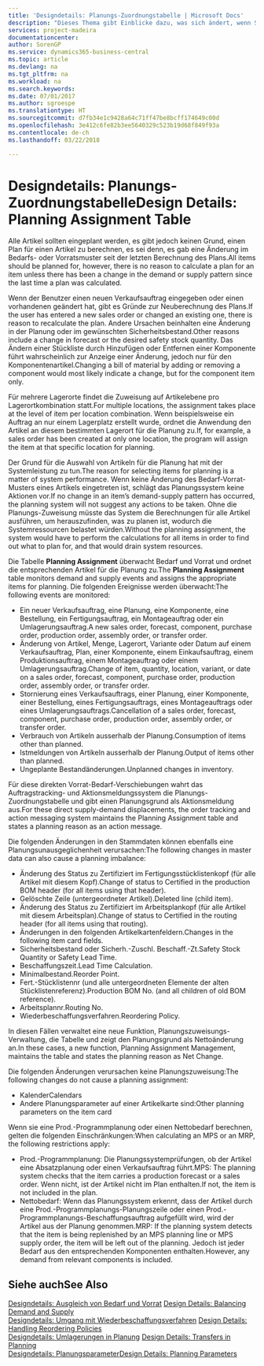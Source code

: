 ```yaml
---
title: 'Designdetails: Planungs-Zuordnungstabelle | Microsoft Docs'
description: "Dieses Thema gibt Einblicke dazu, was sich ändert, wenn Sie einen Artikel für die Planung ändern."
services: project-madeira
documentationcenter: 
author: SorenGP
ms.service: dynamics365-business-central
ms.topic: article
ms.devlang: na
ms.tgt_pltfrm: na
ms.workload: na
ms.search.keywords: 
ms.date: 07/01/2017
ms.author: sgroespe
ms.translationtype: HT
ms.sourcegitcommit: d7fb34e1c9428a64c71ff47be8bcff174649c00d
ms.openlocfilehash: 3e412c6fe82b3ee5640329c523b19d68f849f93a
ms.contentlocale: de-ch
ms.lasthandoff: 03/22/2018

---
```

# <a name="design-details-planning-assignment-table"></a><span data-ttu-id="0f074-103">Designdetails: Planungs-Zuordnungstabelle</span><span class="sxs-lookup"><span data-stu-id="0f074-103">Design Details: Planning Assignment Table</span></span>
<span data-ttu-id="0f074-104">Alle Artikel sollten eingeplant werden, es gibt jedoch keinen Grund, einen Plan für einen Artikel zu berechnen, es sei denn, es gab eine Änderung im Bedarfs- oder Vorratsmuster seit der letzten Berechnung des Plans.</span><span class="sxs-lookup"><span data-stu-id="0f074-104">All items should be planned for, however, there is no reason to calculate a plan for an item unless there has been a change in the demand or supply pattern since the last time a plan was calculated.</span></span>  
  
<span data-ttu-id="0f074-105">Wenn der Benutzer einen neuen Verkaufsauftrag eingegeben oder einen vorhandenen geändert hat, gibt es Gründe zur Neuberechnung des Plans.</span><span class="sxs-lookup"><span data-stu-id="0f074-105">If the user has entered a new sales order or changed an existing one, there is reason to recalculate the plan.</span></span> <span data-ttu-id="0f074-106">Andere Ursachen beinhalten eine Änderung in der Planung oder im gewünschten Sicherheitsbestand.</span><span class="sxs-lookup"><span data-stu-id="0f074-106">Other reasons include a change in forecast or the desired safety stock quantity.</span></span> <span data-ttu-id="0f074-107">Das Ändern einer Stückliste durch Hinzufügen oder Entfernen einer Komponente führt wahrscheinlich zur Anzeige einer Änderung, jedoch nur für den Komponentenartikel.</span><span class="sxs-lookup"><span data-stu-id="0f074-107">Changing a bill of material by adding or removing a component would most likely indicate a change, but for the component item only.</span></span>  
  
<span data-ttu-id="0f074-108">Für mehrere Lagerorte findet die Zuweisung auf Artikelebene pro Lagerortkombination statt.</span><span class="sxs-lookup"><span data-stu-id="0f074-108">For multiple locations, the assignment takes place at the level of item per location combination.</span></span> <span data-ttu-id="0f074-109">Wenn beispielsweise ein Auftrag an nur einem Lagerplatz erstellt wurde, ordnet die Anwendung den Artikel an diesem bestimmten Lagerort für die Planung zu.</span><span class="sxs-lookup"><span data-stu-id="0f074-109">If, for example, a sales order has been created at only one location, the program will assign the item at that specific location for planning.</span></span>  
  
<span data-ttu-id="0f074-110">Der Grund für die Auswahl von Artikeln für die Planung hat mit der Systemleistung zu tun.</span><span class="sxs-lookup"><span data-stu-id="0f074-110">The reason for selecting items for planning is a matter of system performance.</span></span> <span data-ttu-id="0f074-111">Wenn keine Änderung des Bedarf-Vorrat-Musters eines Artikels eingetreten ist, schlägt das Planungssystem keine Aktionen vor.</span><span class="sxs-lookup"><span data-stu-id="0f074-111">If no change in an item’s demand-supply pattern has occurred, the planning system will not suggest any actions to be taken.</span></span> <span data-ttu-id="0f074-112">Ohne die Planungs-Zuweisung müsste das System die Berechnungen für alle Artikel ausführen, um herauszufinden, was zu planen ist, wodurch die Systemressourcen belastet würden.</span><span class="sxs-lookup"><span data-stu-id="0f074-112">Without the planning assignment, the system would have to perform the calculations for all items in order to find out what to plan for, and that would drain system resources.</span></span>  
  
<span data-ttu-id="0f074-113">Die Tabelle **Planning Assignment** überwacht Bedarf und Vorrat und ordnet die entsprechenden Artikel für die Planung zu.</span><span class="sxs-lookup"><span data-stu-id="0f074-113">The **Planning Assignment** table monitors demand and supply events and assigns the appropriate items for planning.</span></span> <span data-ttu-id="0f074-114">Die folgenden Ereignisse werden überwacht:</span><span class="sxs-lookup"><span data-stu-id="0f074-114">The following events are monitored:</span></span>  
  
* <span data-ttu-id="0f074-115">Ein neuer Verkaufsauftrag, eine Planung, eine Komponente, eine Bestellung, ein Fertigungsauftrag, ein Montageauftrag oder ein Umlagerungsauftrag.</span><span class="sxs-lookup"><span data-stu-id="0f074-115">A new sales order, forecast, component, purchase order, production order, assembly order, or transfer order.</span></span>  
* <span data-ttu-id="0f074-116">Änderung von Artikel, Menge, Lagerort, Variante oder Datum auf einem Verkaufsauftrag, Plan, einer Komponente, einem Einkaufsauftrag, einem Produktionsauftrag, einem Montageauftrag oder einem Umlagerungsauftrag.</span><span class="sxs-lookup"><span data-stu-id="0f074-116">Change of item, quantity, location, variant, or date on a sales order, forecast, component, purchase order, production order, assembly order, or transfer order.</span></span>  
* <span data-ttu-id="0f074-117">Stornierung eines Verkaufsauftrags, einer Planung, einer Komponente, einer Bestellung, eines Fertigungsauftrags, eines Montageauftrags oder eines Umlagerungsauftrags.</span><span class="sxs-lookup"><span data-stu-id="0f074-117">Cancellation of a sales order, forecast, component, purchase order, production order, assembly order, or transfer order.</span></span>  
* <span data-ttu-id="0f074-118">Verbrauch von Artikeln ausserhalb der Planung.</span><span class="sxs-lookup"><span data-stu-id="0f074-118">Consumption of items other than planned.</span></span>  
* <span data-ttu-id="0f074-119">Istmeldungen von Artikeln ausserhalb der Planung.</span><span class="sxs-lookup"><span data-stu-id="0f074-119">Output of items other than planned.</span></span>  
* <span data-ttu-id="0f074-120">Ungeplante Bestandänderungen.</span><span class="sxs-lookup"><span data-stu-id="0f074-120">Unplanned changes in inventory.</span></span>  
  
<span data-ttu-id="0f074-121">Für diese direkten Vorrat-Bedarf-Verschiebungen wahrt das Auftragstracking- und Aktionsmeldungssystem die Planungs-Zuordnungstabelle und gibt einen Planungsgrund als Aktionsmeldung aus.</span><span class="sxs-lookup"><span data-stu-id="0f074-121">For these direct supply-demand displacements, the order tracking and action messaging system maintains the Planning Assignment table and states a planning reason as an action message.</span></span>  
  
<span data-ttu-id="0f074-122">Die folgenden Änderungen in den Stammdaten können ebenfalls eine Planungsunausgeglichenheit verursachen:</span><span class="sxs-lookup"><span data-stu-id="0f074-122">The following changes in master data can also cause a planning imbalance:</span></span>  
  
* <span data-ttu-id="0f074-123">Änderung des Status zu Zertifiziert im Fertigungsstücklistenkopf (für alle Artikel mit diesem Kopf).</span><span class="sxs-lookup"><span data-stu-id="0f074-123">Change of status to Certified in the production BOM header (for all items using that header).</span></span>  
* <span data-ttu-id="0f074-124">Gelöschte Zeile (untergeordneter Artikel).</span><span class="sxs-lookup"><span data-stu-id="0f074-124">Deleted line (child item).</span></span>  
* <span data-ttu-id="0f074-125">Änderung des Status zu Zertifiziert im Arbeitsplankopf (für alle Artikel mit diesem Arbeitsplan).</span><span class="sxs-lookup"><span data-stu-id="0f074-125">Change of status to Certified in the routing header (for all items using that routing).</span></span>  
* <span data-ttu-id="0f074-126">Änderungen in den folgenden Artikelkartenfeldern.</span><span class="sxs-lookup"><span data-stu-id="0f074-126">Changes in the following item card fields.</span></span>  
* <span data-ttu-id="0f074-127">Sicherheitsbestand oder Sicherh.-Zuschl. Beschaff.-Zt.</span><span class="sxs-lookup"><span data-stu-id="0f074-127">Safety Stock Quantity or Safety Lead Time.</span></span>  
* <span data-ttu-id="0f074-128">Beschaffungszeit.</span><span class="sxs-lookup"><span data-stu-id="0f074-128">Lead Time Calculation.</span></span>  
* <span data-ttu-id="0f074-129">Minimalbestand.</span><span class="sxs-lookup"><span data-stu-id="0f074-129">Reorder Point.</span></span>  
* <span data-ttu-id="0f074-130">Fert.-Stücklistennr (und alle untergeordneten Elemente der alten Stücklistenreferenz).</span><span class="sxs-lookup"><span data-stu-id="0f074-130">Production BOM No. (and all children of old BOM reference).</span></span>  
* <span data-ttu-id="0f074-131">Arbeitsplannr.</span><span class="sxs-lookup"><span data-stu-id="0f074-131">Routing No.</span></span>  
* <span data-ttu-id="0f074-132">Wiederbeschaffungsverfahren.</span><span class="sxs-lookup"><span data-stu-id="0f074-132">Reordering Policy.</span></span>  
  
<span data-ttu-id="0f074-133">In diesen Fällen verwaltet eine neue Funktion, Planungszuweisungs-Verwaltung, die Tabelle und zeigt den Planungsgrund als Nettoänderung an.</span><span class="sxs-lookup"><span data-stu-id="0f074-133">In these cases, a new function, Planning Assignment Management, maintains the table and states the planning reason as Net Change.</span></span>  
  
<span data-ttu-id="0f074-134">Die folgenden Änderungen verursachen keine Planungszuweisung:</span><span class="sxs-lookup"><span data-stu-id="0f074-134">The following changes do not cause a planning assignment:</span></span>  
  
* <span data-ttu-id="0f074-135">Kalender</span><span class="sxs-lookup"><span data-stu-id="0f074-135">Calendars</span></span>  
* <span data-ttu-id="0f074-136">Andere Planungsparameter auf einer Artikelkarte sind:</span><span class="sxs-lookup"><span data-stu-id="0f074-136">Other planning parameters on the item card</span></span>  
  
<span data-ttu-id="0f074-137">Wenn sie eine Prod.-Programmplanung oder einen Nettobedarf berechnen, gelten die folgenden Einschränkungen:</span><span class="sxs-lookup"><span data-stu-id="0f074-137">When calculating an MPS or an MRP, the following restrictions apply:</span></span>  
  
* <span data-ttu-id="0f074-138">Prod.-Programmplanung: Die Planungssystemprüfungen, ob der Artikel eine Absatzplanung oder einen Verkaufsauftrag führt.</span><span class="sxs-lookup"><span data-stu-id="0f074-138">MPS: The planning system checks that the item carries a production forecast or a sales order.</span></span> <span data-ttu-id="0f074-139">Wenn nicht, ist der Artikel nicht im Plan enthalten.</span><span class="sxs-lookup"><span data-stu-id="0f074-139">If not, the item is not included in the plan.</span></span>  
* <span data-ttu-id="0f074-140">Nettobedarf: Wenn das Planungssystem erkennt, dass der Artikel durch eine Prod.-Programmplanungs-Planungszeile oder einen Prod.-Programmplanungs-Beschaffungsauftrag aufgefüllt wird, wird der Artikel aus der Planung genommen.</span><span class="sxs-lookup"><span data-stu-id="0f074-140">MRP: If the planning system detects that the item is being replenished by an MPS planning line or MPS supply order, the item will be left out of the planning.</span></span> <span data-ttu-id="0f074-141">Jedoch ist jeder Bedarf aus den entsprechenden Komponenten enthalten.</span><span class="sxs-lookup"><span data-stu-id="0f074-141">However, any demand from relevant components is included.</span></span>  
  
## <a name="see-also"></a><span data-ttu-id="0f074-142">Siehe auch</span><span class="sxs-lookup"><span data-stu-id="0f074-142">See Also</span></span>  
<span data-ttu-id="0f074-143">[Designdetails: Ausgleich von Bedarf und Vorrat](design-details-balancing-demand-and-supply.md) </span><span class="sxs-lookup"><span data-stu-id="0f074-143">[Design Details: Balancing Demand and Supply](design-details-balancing-demand-and-supply.md) </span></span>  
<span data-ttu-id="0f074-144">[Designdetails: Umgang mit Wiederbeschaffungsverfahren](design-details-handling-reordering-policies.md) </span><span class="sxs-lookup"><span data-stu-id="0f074-144">[Design Details: Handling Reordering Policies](design-details-handling-reordering-policies.md) </span></span>  
<span data-ttu-id="0f074-145">[Designdetails: Umlagerungen in Planung](design-details-transfers-in-planning.md) </span><span class="sxs-lookup"><span data-stu-id="0f074-145">[Design Details: Transfers in Planning](design-details-transfers-in-planning.md) </span></span>  
[<span data-ttu-id="0f074-146">Designdetails: Planungsparameter</span><span class="sxs-lookup"><span data-stu-id="0f074-146">Design Details: Planning Parameters</span></span>](design-details-planning-parameters.md)  


